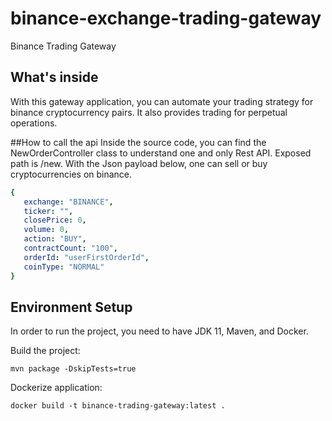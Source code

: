 # binance-exchange-trading-gateway
Binance Trading Gateway

## What's inside
With this gateway application, you can automate your trading strategy for binance cryptocurrency pairs.
It also provides trading for perpetual operations.

##How to call the api
Inside the source code, you can find the NewOrderController class to understand one and only Rest API.
Exposed path is /new.
With the Json payload below, one can sell or buy cryptocurrencies on binance.

```yaml
{
   exchange: "BINANCE",
   ticker: "",
   closePrice: 0,
   volume: 0,
   action: "BUY",
   contractCount: "100",
   orderId: "userFirstOrderId",
   coinType: "NORMAL"
}
```

## Environment Setup
In order to run the project, you need to have JDK 11, Maven, and Docker.

Build the project:
```shell
mvn package -DskipTests=true
```

Dockerize application:
```shell
docker build -t binance-trading-gateway:latest .
```
